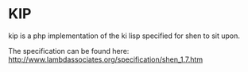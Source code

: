 # KIP

kip is a php implementation of the ki lisp specified for shen to sit upon.

The specification can be found here: http://www.lambdassociates.org/specification/shen_1.7.htm

